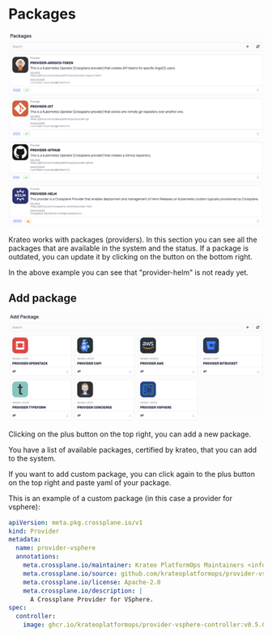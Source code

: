 # Packages

![packages](../media/app/packages.png)

Krateo works with packages (providers).
In this section you can see all the packages that are available in the system and the status.
If a package is outdated, you can update it by clicking on the button on the bottom right.

In the above example you can see that "provider-helm" is not ready yet.

## Add package

![packages add](../media/app/packages_add.png)

Clicking on the plus button on the top right, you can add a new package.

You have a list of available packages, certified by krateo, that you can add to the system.

If you want to add custom package, you can click again to the plus button on the top right and paste yaml of your package.

This is an example of a custom package (in this case a provider for vsphere):

```yaml
apiVersion: meta.pkg.crossplane.io/v1
kind: Provider
metadata:
  name: provider-vsphere
  annotations:
    meta.crossplane.io/maintainer: Krateo PlatformOps Maintainers <info@krateo.io>
    meta.crossplane.io/source: github.com/krateoplatformops/provider-vsphere
    meta.crossplane.io/license: Apache-2.0
    meta.crossplane.io/description: |
      A Crossplane Provider for VSphere.
spec:
  controller:
    image: ghcr.io/krateoplatformops/provider-vsphere-controller:v0.5.0
```
